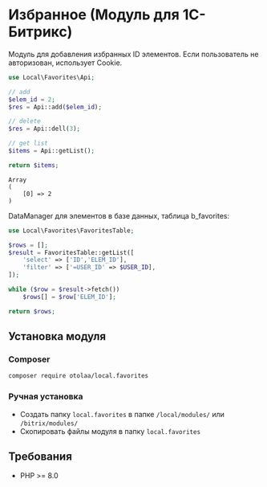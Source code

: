 # Избранное (Модуль для 1С-Битрикс)

Модуль для добавления избранных ID элементов.
Если пользователь не авторизован, использует Cookie.

```php
use Local\Favorites\Api;

// add
$elem_id = 2;
$res = Api::add($elem_id);

// delete
$res = Api::dell(3);

// get list 
$items = Api::getList();

return $items;
```
```
Array
(
    [0] => 2
)
```

DataManager для элементов в базе данных, таблица b_favorites:
```php
use Local\Favorites\FavoritesTable;

$rows = [];
$result = FavoritesTable::getList([
    'select' => ['ID','ELEM_ID'],
    'filter' => ['=USER_ID' => $USER_ID],
]);

while ($row = $result->fetch())
    $rows[] = $row['ELEM_ID'];

return $rows;
```


## Установка модуля

### Composer
```bash
composer require otolaa/local.favorites
```

### Ручная установка
* Создать папку `local.favorites` в папке `/local/modules/` или `/bitrix/modules/`
* Скопировать файлы модуля в папку `local.favorites`

## Требования
* PHP >= 8.0
